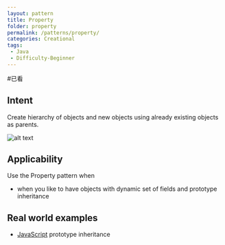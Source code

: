 ```yaml
---
layout: pattern
title: Property
folder: property
permalink: /patterns/property/
categories: Creational
tags:
 - Java
 - Difficulty-Beginner
---
```


#已看

## Intent
Create hierarchy of objects and new objects using already existing
objects as parents.

![alt text](./etc/property.png "Property")

## Applicability
Use the Property pattern when

* when you like to have objects with dynamic set of fields and prototype inheritance

## Real world examples

* [JavaScript](https://developer.mozilla.org/en-US/docs/Web/JavaScript/Inheritance_and_the_prototype_chain) prototype inheritance

